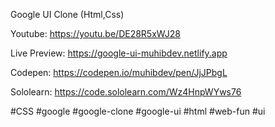 Google UI Clone (Html,Css)

Youtube: https://youtu.be/DE28R5xWJ28

Live Preview: https://google-ui-muhibdev.netlify.app

Codepen: https://codepen.io/muhibdev/pen/JjJPbgL

Sololearn: https://code.sololearn.com/Wz4HnpWYws76


#CSS #google #google-clone #google-ui #html #web-fun
#ui

